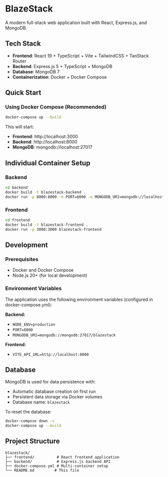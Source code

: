 # BlazeStack

A modern full-stack web application built with React, Express.js, and MongoDB.

## Tech Stack

- **Frontend**: React 19 + TypeScript + Vite + TailwindCSS + TanStack Router
- **Backend**: Express.js 5 + TypeScript + MongoDB
- **Database**: MongoDB 7
- **Containerization**: Docker + Docker Compose

## Quick Start

### Using Docker Compose (Recommended)
```bash
docker-compose up --build
```

This will start:
- **Frontend**: http://localhost:3000
- **Backend**: http://localhost:8000  
- **MongoDB**: mongodb://localhost:27017

## Individual Container Setup

### Backend
```bash
cd backend
docker build -t blazestack-backend .
docker run -p 8000:8000 -e PORT=8000 -e MONGODB_URI=mongodb://localhost:27017/blazestack blazestack-backend
```

### Frontend
```bash
cd frontend
docker build -t blazestack-frontend .
docker run -p 3000:3000 blazestack-frontend
```

## Development

### Prerequisites
- Docker and Docker Compose
- Node.js 20+ (for local development)

### Environment Variables
The application uses the following environment variables (configured in docker-compose.yml):

**Backend:**
- `NODE_ENV=production`
- `PORT=8000`
- `MONGODB_URI=mongodb://mongodb:27017/blazestack`

**Frontend:**
- `VITE_API_URL=http://localhost:8000`

## Database

MongoDB is used for data persistence with:
- Automatic database creation on first run
- Persistent data storage via Docker volumes
- Database name: `blazestack`

To reset the database:
```bash
docker-compose down -v
docker-compose up --build
```

## Project Structure

```
blazestack/
├── frontend/          # React frontend application
├── backend/           # Express.js backend API
├── docker-compose.yml # Multi-container setup
└── README.md         # This file
```